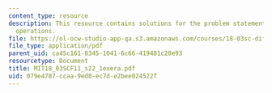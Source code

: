 ```yaml
---
content_type: resource
description: This resource contains solutions for the problem statements related to
  operations.
file: https://ol-ocw-studio-app-qa.s3.amazonaws.com/courses/18-03sc-differential-equations-fall-2011/079e4787ccaa9ed8ec7de2bee024522f_MIT18_03SCF11_s22_1exera.pdf
file_type: application/pdf
parent_uid: ca45c161-8345-1041-6c66-419481c20e93
resourcetype: Document
title: MIT18_03SCF11_s22_1exera.pdf
uid: 079e4787-ccaa-9ed8-ec7d-e2bee024522f
---
```

